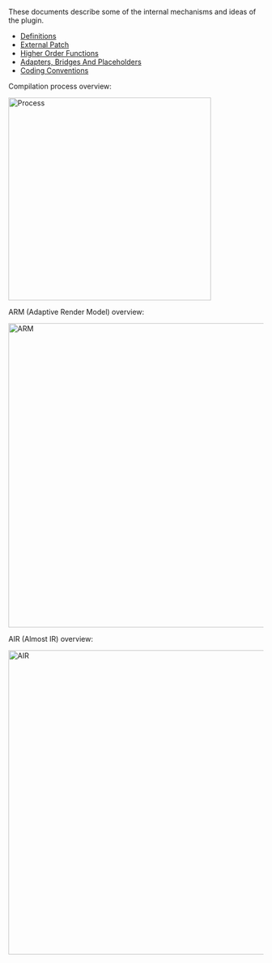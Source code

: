 These documents describe some of the internal mechanisms and ideas of the plugin.

* [Definitions](Definitions.md)
* [External Patch](ExternalPatch.md)
* [Higher Order Functions](HigherOrder.md)
* [Adapters, Bridges And Placeholders](AdapterBridgePlaceholder.md)
* [Coding Conventions](CodingConventions.md)

Compilation process overview:

<img src="https://github.com/spxbhuhb/rui/assets/16266294/2a5bcd11-6946-4882-9f44-302f39056a45" alt="Process" style="width: 400px"/>

ARM (Adaptive Render Model) overview:

<img src="https://github.com/spxbhuhb/rui/assets/16266294/e2b5b8dc-b454-42eb-b544-13ffec8d0a26" alt="ARM" style="width: 600px"/>

AIR (Almost IR) overview:

<img src="https://github.com/spxbhuhb/rui/assets/16266294/61cadad0-1387-41e5-b0e5-ca2ddbc2cf64" alt="AIR" style="height: 600px"/>
